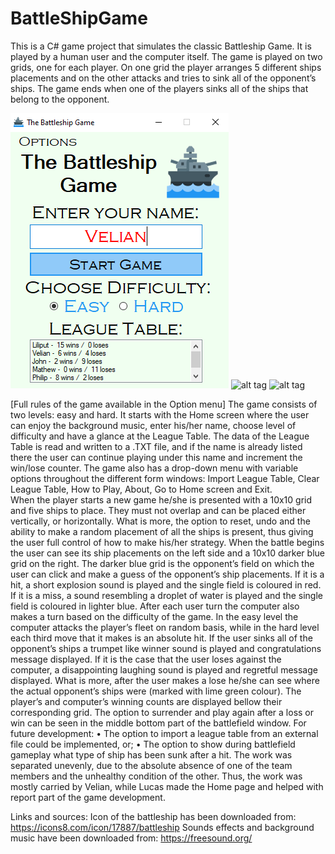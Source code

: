 # BattleShipGame

This is a C# game project that simulates the classic Battleship Game. It is played by a human user and the computer itself. The game is played on two grids, one for each player. On one grid the player arranges 5 different ships placements and on the other attacks and tries to sink all of the opponent’s ships. The game ends when one of the players sinks all of the ships that belong to the opponent.

![alt tag](screenshots/home.png)
![alt tag](screenshots/shipselection.png)
![alt tag](screenshots/gameplay.png)

[Full rules of the game available in the Option menu]
The game consists of two levels: easy and hard. It starts with the Home screen where the user can enjoy the background music, enter his/her name, choose level of difficulty and have a glance at the League Table. The data of the League Table is read and written to a .TXT file, and if the name is already listed there the user can continue playing under this name and increment the win/lose counter. The game also has a drop-down menu with variable options throughout the different form windows: Import League Table, Clear League Table, How to Play, About, Go to Home screen and Exit.  
When the player starts a new game he/she is presented with a 10x10 grid and five ships to place. They must not overlap and can be placed either vertically, or horizontally. What is more, the option to reset, undo and the ability to make a random placement of all the ships is present, thus giving the user full control of how to make his/her strategy. 
When the battle begins the user can see its ship placements on the left side and a 10x10 darker blue grid on the right. The darker blue grid is the opponent’s field on which the user can click and make a guess of the opponent’s ship placements. If it is a hit, a short explosion sound is played and the single field is coloured in red. If it is a miss, a sound resembling a droplet of water is played and the single field is coloured in lighter blue. After each user turn the computer also makes a turn based on the difficulty of the game. In the easy level the computer attacks the player’s fleet on random basis, while in the hard level each third move that it makes is an absolute hit.  If the user sinks all of the opponent’s ships a trumpet like winner sound is played and congratulations message displayed. If it is the case that the user loses against the computer, a disappointing laughing sound is played and regretful message displayed. What is more, after the user makes a lose he/she can see where the actual opponent’s ships were (marked with lime green colour). 
The player’s and computer’s winning counts are displayed bellow their corresponding grid. The option to surrender and play again after a loss or win can be seen in the middle bottom part of the battlefield window.
For future development:
•	The option to import a league table from an external file could be implemented, or;
•	The option to show during battlefield gameplay what type of ship has been sunk after a hit.
The work was separated unevenly, due to the absolute absence of one of the team members and the unhealthy condition of the other. Thus, the work was mostly carried by Velian, while Lucas made the Home page and helped with report part of the game development. 

Links and sources:
Icon of the battleship has been downloaded from: https://icons8.com/icon/17887/battleship
Sounds effects and background music have been downloaded from: https://freesound.org/
